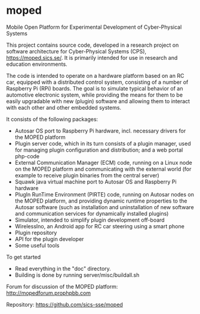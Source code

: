 moped
=====

Mobile Open Platform for Experimental Development of Cyber-Physical Systems

This project contains source code, developed in a research project on software architecture for Cyber-Physical Systems (CPS), https://moped.sics.se/. It is primarily intended for use in research and education environments. 

The code is intended to operate on a hardware platform based on an RC car, equipped with a distributed control system, consisting of a number of Raspberry Pi (RPi) boards. The goal is to simulate typical behavior of an automotive electronic system, while providing the means for them to be easily upgradable with new (plugin) software and allowing them to interact with each other and other embedded systems. 

It consists of the following packages:
* Autosar OS port to Raspberry Pi hardware, incl. necessary drivers for the MOPED platform
* Plugin server code, which in its turn consists of a plugin manager, used for managing plugin configuration and distribution; and a web portal php-code
* External Communication Manager (ECM) code, running on a Linux node on the MOPED platform and communicating with the external world (for example to receive plugin binaries from the central server)
* Squawk java virtual machine port to Autosar OS and Raspberry Pi hardware
* PlugIn RunTime Environment (PIRTE) code, running on Autosar nodes on the MOPED platform, and providing dynamic runtime properties to the Autosar software (such as installation and uninstallation of new software and communication services for dynamically installed plugins)
* Simulator, intended to simplify plugin development off-board 
* WirelessIno, an Android app for RC car steering using a smart phone
* Plugin repository
* API for the plugin developer
* Some useful tools


To get started
* Read everything in the "doc" directory.
* Building is done by running server/misc/buildall.sh

Forum for discussion of the MOPED platform:
http://mopedforum.prophpbb.com

Repository:
https://github.com/sics-sse/moped
